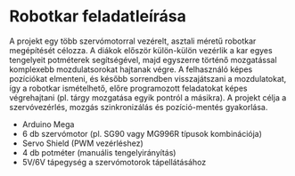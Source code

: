 # Robotkar feladatleírása

A projekt egy több szervómotorral vezérelt, asztali méretű robotkar megépítését célozza. A diákok először külön-külön vezérlik a kar egyes tengelyeit potméterek segítségével, majd egyszerre történő mozgatással komplexebb mozdulatsorokat hajtanak végre. A felhasználó képes pozíciókat elmenteni, és később sorrendben visszajátszani a mozdulatokat, így a robotkar ismételhető, előre programozott feladatokat képes végrehajtani (pl. tárgy mozgatása egyik pontról a másikra). A projekt célja a szervóvezérlés, mozgás szinkronizálás és pozíció-mentés gyakorlása.

- Arduino Mega
- 6 db szervómotor (pl. SG90 vagy MG996R típusok kombinációja)
- Servo Shield (PWM vezérléshez)
- 4 db potméter (manuális tengelyirányítás)
- 5V/6V tápegység a szervómotorok tápellátásához

